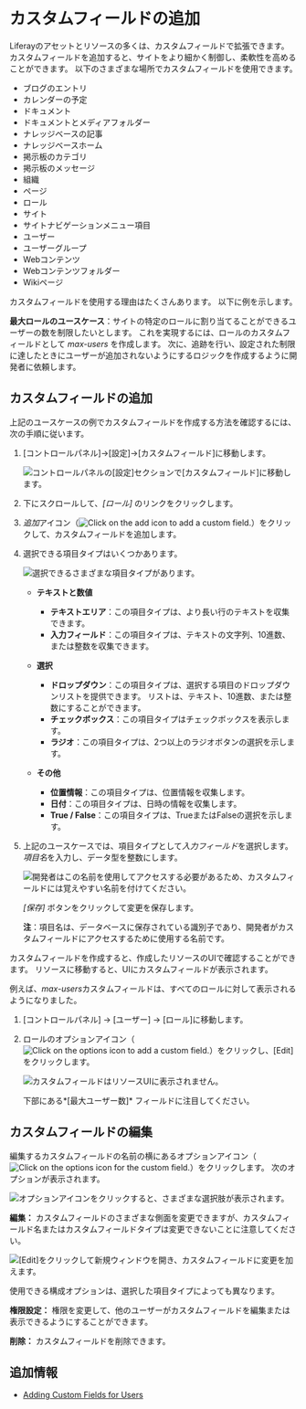# カスタムフィールドの追加

Liferayのアセットとリソースの多くは、カスタムフィールドで拡張できます。 カスタムフィールドを追加すると、サイトをより細かく制御し、柔軟性を高めることができます。 以下のさまざまな場所でカスタムフィールドを使用できます。

  - ブログのエントリ
  - カレンダーの予定
  - ドキュメント
  - ドキュメントとメディアフォルダー
  - ナレッジベースの記事
  - ナレッジベースホーム
  - 掲示板のカテゴリ
  - 掲示板のメッセージ
  - 組織
  - ページ
  - ロール
  - サイト
  - サイトナビゲーションメニュー項目
  - ユーザー
  - ユーザーグループ
  - Webコンテンツ
  - Webコンテンツフォルダー
  - Wikiページ

カスタムフィールドを使用する理由はたくさんあります。 以下に例を示します。

**最大ロールのユースケース**：サイトの特定のロールに割り当てることができるユーザーの数を制限したいとします。 これを実現するには、ロールのカスタムフィールドとして *max-users* を作成します。 次に、追跡を行い、設定された制限に達したときにユーザーが追加されないようにするロジックを作成するように開発者に依頼します。

## カスタムフィールドの追加

上記のユースケースの例でカスタムフィールドを作成する方法を確認するには、次の手順に従います。

1.  [コントロールパネル]→[設定]→[カスタムフィールド]に移動します。

    ![コントロールパネルの[設定]セクションで[カスタムフィールド]に移動します。](adding-custom-fields/images/01.png)

2.  下にスクロールして、*[ロール]* のリンクをクリックします。

3.  *追加*アイコン（![Click on the add icon to add a custom field.](../../images/icon-add.png)）をクリックして、カスタムフィールドを追加します。

4.  選択できる項目タイプはいくつかあります。

    ![選択できるさまざまな項目タイプがあります。](adding-custom-fields/images/02.png)

      - **テキストと数値**

          - **テキストエリア**：この項目タイプは、より長い行のテキストを収集できます。
          - **入力フィールド**：この項目タイプは、テキストの文字列、10進数、または整数を収集できます。

      - **選択**

          - **ドロップダウン**：この項目タイプは、選択する項目のドロップダウンリストを提供できます。 リストは、テキスト、10進数、または整数にすることができます。
          - **チェックボックス**：この項目タイプはチェックボックスを表示します。
          - **ラジオ**：この項目タイプは、2つ以上のラジオボタンの選択を示します。

      - **その他**

          - **位置情報**：この項目タイプは、位置情報を収集します。
          - **日付**：この項目タイプは、日時の情報を収集します。
          - **True / False**：この項目タイプは、TrueまたはFalseの選択を示します。

5.  上記のユースケースでは、項目タイプとして*入力フィールド*を選択します。 *項目名*を入力し、データ型を整数にします。

    ![開発者はこの名前を使用してアクセスする必要があるため、カスタムフィールドには覚えやすい名前を付けてください。](adding-custom-fields/images/03.png)

    *[保存]* ボタンをクリックして変更を保存します。

    **注**：項目名は、データベースに保存されている識別子であり、開発者がカスタムフィールドにアクセスするために使用する名前です。

カスタムフィールドを作成すると、作成したリソースのUIで確認することができます。 リソースに移動すると、UIにカスタムフィールドが表示されます。

例えば、*max-users*カスタムフィールドは、すべてのロールに対して表示されるようになりました。

1.  [コントロールパネル] → [ユーザー] → [ロール]に移動します。

2.  ロールのオプションアイコン（![Click on the options icon to add a custom field.](../../images/icon-options.png)）をクリックし、[Edit]をクリックします。

    ![カスタムフィールドはリソースUIに表示されません。](adding-custom-fields/images/04.png)

    下部にある*[最大ユーザー数]* フィールドに注目してください。

## カスタムフィールドの編集

編集するカスタムフィールドの名前の横にあるオプションアイコン（![Click on the options icon for the custom field.](../../images/icon-options.png)）をクリックします。 次のオプションが表示されます。

![オプションアイコンをクリックすると、さまざまな選択肢が表示されます。](adding-custom-fields/images/05.png)

**編集：** カスタムフィールドのさまざまな側面を変更できますが、カスタムフィールド名またはカスタムフィールドタイプは変更できないことに注意してください。

![[Edit]をクリックして新規ウィンドウを開き、カスタムフィールドに変更を加えます。](adding-custom-fields/images/06.png)

使用できる構成オプションは、選択した項目タイプによっても異なります。

**権限設定：** 権限を変更して、他のユーザーがカスタムフィールドを編集または表示できるようにすることができます。

**削除：** カスタムフィールドを削除できます。

## 追加情報

  - [Adding Custom Fields for Users](../../users-and-permissions/users/adding-custom-fields-to-users.md)
